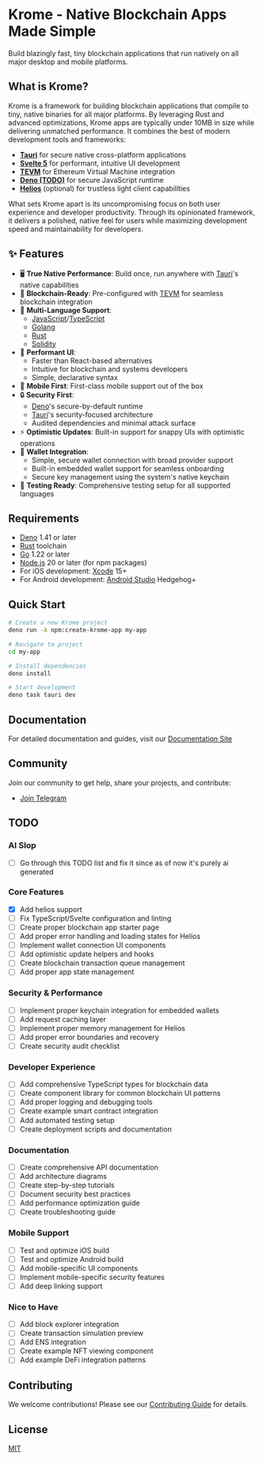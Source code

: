 # Krome - Native Blockchain Apps Made Simple

Build blazingly fast, tiny blockchain applications that run natively on all major desktop and mobile platforms.

## What is Krome?

Krome is a framework for building blockchain applications that compile to tiny, native binaries for all major platforms. By leveraging Rust and advanced optimizations, Krome apps are typically under 10MB in size while delivering unmatched performance. It combines the best of modern development tools and frameworks:

- **[Tauri](https://tauri.app)** for secure native cross-platform applications
- **[Svelte 5](https://svelte.dev)** for performant, intuitive UI development
- **[TEVM](https://tevm.sh)** for Ethereum Virtual Machine integration
- **[Deno (TODO)](https://deno.land)** for secure JavaScript runtime
- **[Helios](https://github.com/a16z/helios)** (optional) for trustless light client capabilities

What sets Krome apart is its uncompromising focus on both user experience and developer productivity. Through its opinionated framework, it delivers a polished, native feel for users while maximizing development speed and maintainability for developers.

## ✨ Features

- 🖥️ **True Native Performance**: Build once, run anywhere with [Tauri](https://tauri.app)'s native capabilities
- 🔗 **Blockchain-Ready**: Pre-configured with [TEVM](https://tevm.sh) for seamless blockchain integration
- 🔄 **Multi-Language Support**: 
  - [JavaScript](https://developer.mozilla.org/en-US/docs/Web/JavaScript)/[TypeScript](https://www.typescriptlang.org)
  - [Golang](https://go.dev)
  - [Rust](https://www.rust-lang.org)
  - [Solidity](https://soliditylang.org)
- 🎨 **Performant UI**: 
  - Faster than React-based alternatives
  - Intuitive for blockchain and systems developers
  - Simple, declarative syntax
- 📱 **Mobile First**: First-class mobile support out of the box
- 🔒 **Security First**: 
  - [Deno](https://deno.land)'s secure-by-default runtime
  - [Tauri](https://tauri.app/v1/guides/security/security)'s security-focused architecture
  - Audited dependencies and minimal attack surface
- ⚡ **Optimistic Updates**: Built-in support for snappy UIs with optimistic operations
- 👛 **Wallet Integration**: 
  - Simple, secure wallet connection with broad provider support
  - Built-in embedded wallet support for seamless onboarding
  - Secure key management using the system's native keychain
- 🧪 **Testing Ready**: Comprehensive testing setup for all supported languages

## Requirements

- [Deno](https://deno.land/manual/getting_started/installation) 1.41 or later
- [Rust](https://www.rust-lang.org/tools/install) toolchain
- [Go](https://go.dev/doc/install) 1.22 or later
- [Node.js](https://nodejs.org) 20 or later (for npm packages)
- For iOS development: [Xcode](https://developer.apple.com/xcode/) 15+
- For Android development: [Android Studio](https://developer.android.com/studio) Hedgehog+

## Quick Start

```bash
# Create a new Krome project
deno run -A npm:create-krome-app my-app

# Navigate to project
cd my-app

# Install dependencies
deno install

# Start development
deno task tauri dev
```

## Documentation

For detailed documentation and guides, visit our [Documentation Site](https://docs.krome.dev)

## Community

Join our community to get help, share your projects, and contribute:

- [Join Telegram](https://t.me/kromehq)

## TODO

### AI Slop
- [ ] Go through this TODO list and fix it since as of now it's purely ai generated

### Core Features
- [x] Add helios support
- [ ] Fix TypeScript/Svelte configuration and linting
- [ ] Create proper blockchain app starter page
- [ ] Add proper error handling and loading states for Helios
- [ ] Implement wallet connection UI components
- [ ] Add optimistic update helpers and hooks
- [ ] Create blockchain transaction queue management
- [ ] Add proper app state management

### Security & Performance
- [ ] Implement proper keychain integration for embedded wallets
- [ ] Add request caching layer
- [ ] Implement proper memory management for Helios
- [ ] Add proper error boundaries and recovery
- [ ] Create security audit checklist

### Developer Experience
- [ ] Add comprehensive TypeScript types for blockchain data
- [ ] Create component library for common blockchain UI patterns
- [ ] Add proper logging and debugging tools
- [ ] Create example smart contract integration
- [ ] Add automated testing setup
- [ ] Create deployment scripts and documentation

### Documentation
- [ ] Create comprehensive API documentation
- [ ] Add architecture diagrams
- [ ] Create step-by-step tutorials
- [ ] Document security best practices
- [ ] Add performance optimization guide
- [ ] Create troubleshooting guide

### Mobile Support
- [ ] Test and optimize iOS build
- [ ] Test and optimize Android build
- [ ] Add mobile-specific UI components
- [ ] Implement mobile-specific security features
- [ ] Add deep linking support

### Nice to Have
- [ ] Add block explorer integration
- [ ] Create transaction simulation preview
- [ ] Add ENS integration
- [ ] Create example NFT viewing component
- [ ] Add example DeFi integration patterns

## Contributing

We welcome contributions! Please see our [Contributing Guide](CONTRIBUTING.md) for details.

## License

[MIT](LICENSE)

